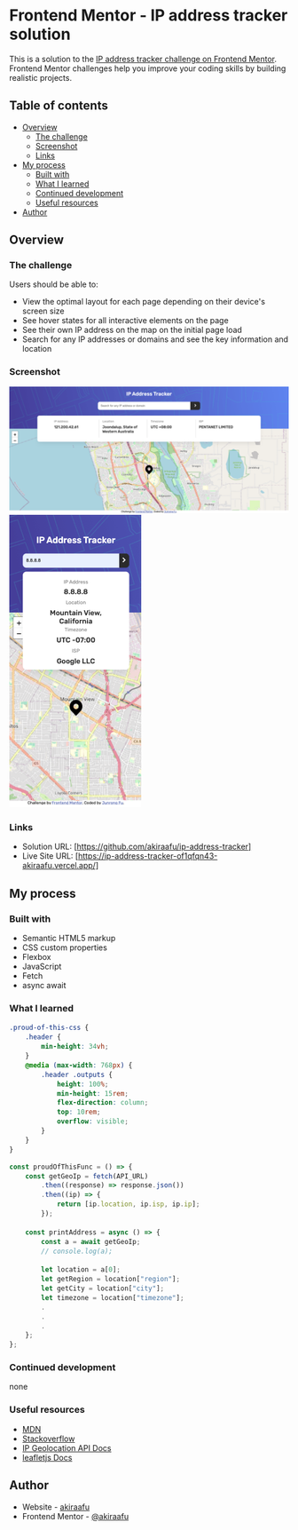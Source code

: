 # Frontend Mentor - IP address tracker solution

This is a solution to the [IP address tracker challenge on Frontend Mentor](https://www.frontendmentor.io/challenges/ip-address-tracker-I8-0yYAH0). Frontend Mentor challenges help you improve your coding skills by building realistic projects.

## Table of contents

-   [Overview](#overview)
    -   [The challenge](#the-challenge)
    -   [Screenshot](#screenshot)
    -   [Links](#links)
-   [My process](#my-process)
    -   [Built with](#built-with)
    -   [What I learned](#what-i-learned)
    -   [Continued development](#continued-development)
    -   [Useful resources](#useful-resources)
-   [Author](#author)

## Overview

### The challenge

Users should be able to:

-   View the optimal layout for each page depending on their device's screen size
-   See hover states for all interactive elements on the page
-   See their own IP address on the map on the initial page load
-   Search for any IP addresses or domains and see the key information and location

### Screenshot

![](./1.png)
![](./2.png)

### Links

-   Solution URL: [https://github.com/akiraafu/ip-address-tracker]
-   Live Site URL: [https://ip-address-tracker-of1qfqn43-akiraafu.vercel.app/]

## My process

### Built with

-   Semantic HTML5 markup
-   CSS custom properties
-   Flexbox
-   JavaScript
-   Fetch
-   async await

### What I learned

```css
.proud-of-this-css {
    .header {
        min-height: 34vh;
    }
    @media (max-width: 768px) {
        .header .outputs {
            height: 100%;
            min-height: 15rem;
            flex-direction: column;
            top: 10rem;
            overflow: visible;
        }
    }
}
```

```js
const proudOfThisFunc = () => {
    const getGeoIp = fetch(API_URL)
        .then((response) => response.json())
        .then((ip) => {
            return [ip.location, ip.isp, ip.ip];
        });

    const printAddress = async () => {
        const a = await getGeoIp;
        // console.log(a);

        let location = a[0];
        let getRegion = location["region"];
        let getCity = location["city"];
        let timezone = location["timezone"];
        .
        .
        .
    };
};
```

### Continued development

none

### Useful resources

-   [MDN](https://developer.mozilla.org/en-US/)
-   [Stackoverflow](https://stackoverflow.com/)
-   [IP Geolocation API Docs](https://geo.ipify.org/docs)
-   [leafletjs Docs](https://leafletjs.com/reference.html)

## Author

-   Website - [akiraafu](https://github.com/akiraafu)
-   Frontend Mentor - [@akiraafu](https://www.frontendmentor.io/profile/akiraafu)
